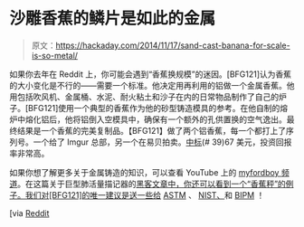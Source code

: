 # 沙雕香蕉的鳞片是如此的金属

> 原文：<https://hackaday.com/2014/11/17/sand-cast-banana-for-scale-is-so-metal/>

如果你去年在 Reddit 上，你可能会遇到“香蕉换规模”的迷因。[BFG121]认为香蕉的大小变化是不行的——需要一个标准。他决定用再利用的铝做一个金属香蕉。他用包括吹风机、金属桶、水泥、耐火粘土和沙子在内的日常物品制作了自己的炉子。[BFG121]使用一个典型的香蕉作为他的砂型铸造模具的参考。在他自制的熔炉中熔化铝后，他将铝倒入空模具中，确保有一个额外的孔供置换的空气逸出。最终结果是一个香蕉的完美复制品。【BFG121】做了两个铝香蕉，每一个都打上了序列号。一个给了 Imgur 总部，另一个在易贝拍卖。[中标](http://www.ebay.com/itm/Aluminum-Scale-Banana-001-/141447693604?ssPageName=ADME%3AL%3ALCA%3AUS%3A1123&nma=true&si=xSGkEx5aeKWLtyVINE9GzNKYYPY%253D&orig_cvip=true&rt=nc&_trksid=p2047675.l2557)(# 39)67 美元，投资回报率非常高。

如果你想了解更多关于金属铸造的知识，可以查看 YouTube 上的 [myfordboy 频道](https://www.youtube.com/user/myfordboy)。在这篇关于巨型肺活量描记器的[黑客文章中，你还可以看到一个“香蕉秤”的例子。我们对[BFG121]的唯一建议是送一些给](hackaday.com/2014/07/29/giant-spirograph-delights-children-dwarfs-banana/) [ASTM](http://www.astm.org/) 、 [NIST、](http://www.nist.gov/)和 [BIPM](http://www.bipm.org) ！

[via [Reddit](http://www.reddit.com/r/somethingimade/comments/2k60fp/i_made_an_aluminum_banana_a_while_back_i_never/)